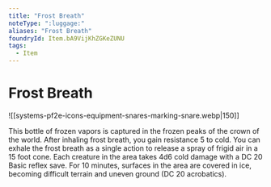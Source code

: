 ```yaml
---
title: "Frost Breath"
noteType: ":luggage:"
aliases: "Frost Breath"
foundryId: Item.bA9VijKhZGKeZUNU
tags:
  - Item
---
```


# Frost Breath
![[systems-pf2e-icons-equipment-snares-marking-snare.webp|150]]

This bottle of frozen vapors is captured in the frozen peaks of the crown of the world. After inhaling frost breath, you gain resistance 5 to cold. You can exhale the frost breath as a single action to release a spray of frigid air in a 15 foot cone. Each creature in the area takes 4d6 cold damage with a DC 20 Basic reflex save. For 10 minutes, surfaces in the area are covered in ice, becoming difficult terrain and uneven ground (DC 20 acrobatics).


